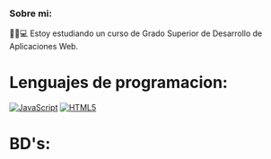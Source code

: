 ### Sobre mi:
🧑‍🎓💻 Estoy estudiando un curso de Grado Superior de Desarrollo de Aplicaciones Web.

# Lenguajes de programacion:
[![JavaScript](https://img.shields.io/badge/javascript-black?style=for-the-badge&logo=javascript&color=grey)](https://github.com/ericsaza)
[![HTML5](https://img.shields.io/badge/html5-%23E34F26.svg?style=for-the-badge&logo=html5&logoColor=white)](https://github.com/ericsaza)

# BD's:
<!--
**ericsaza/ericsaza** is a ✨ _special_ ✨ repository because its `README.md` (this file) appears on your GitHub profile.

Here are some ideas to get you started:

- 🔭 I’m currently working on ...
- 🌱 I’m currently learning ...
- 👯 I’m looking to collaborate on ...
- 🤔 I’m looking for help with ...
- 💬 Ask me about ...
- 📫 How to reach me: ...
- 😄 Pronouns: ...
- ⚡ Fun fact: ...
-->
